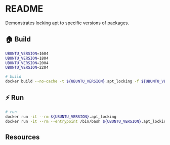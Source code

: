 # README

Demonstrates locking apt to specific versions of packages.  

## 🏠 Build

```sh
UBUNTU_VERSION=1604
UBUNTU_VERSION=1804
UBUNTU_VERSION=2004
UBUNTU_VERSION=2204

# build
docker build --no-cache -t ${UBUNTU_VERSION}.apt_locking -f ${UBUNTU_VERSION}.Dockerfile .  
```

## ⚡️ Run

```sh
# run
docker run -it --rm ${UBUNTU_VERSION}.apt_locking 
docker run -it --rm --entrypoint /bin/bash ${UBUNTU_VERSION}.apt_locking 
```

## Resources


